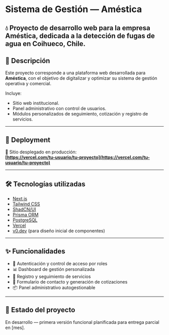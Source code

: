 # Sistema de Gestión — Améstica

💧 **Proyecto de desarrollo web para la empresa Améstica, dedicada a la detección de fugas de agua en Coihueco, Chile.**
---

## 🧾 Descripción

Este proyecto corresponde a una plataforma web desarrollada para **Améstica**, con el objetivo de digitalizar y optimizar su sistema de gestión operativa y comercial.

Incluye:
- Sitio web institucional.
- Panel administrativo con control de usuarios.
- Módulos personalizados de seguimiento, cotización y registro de servicios.

---

## 🚀 Deployment

🔗 Sitio desplegado en producción:  
**[https://vercel.com/tu-usuario/tu-proyecto](https://vercel.com/tu-usuario/tu-proyecto)**

---

## 🛠️ Tecnologías utilizadas

- [Next.js](https://nextjs.org/)
- [Tailwind CSS](https://tailwindcss.com/)
- [ShadCN/UI](https://ui.shadcn.com/)
- [Prisma ORM](https://www.prisma.io/)
- [PostgreSQL](https://www.postgresql.org/)
- [Vercel](https://vercel.com/)
- [v0.dev](https://v0.dev/) (para diseño inicial de componentes)

---

## ✨ Funcionalidades

- 🔐 Autenticación y control de acceso por roles  
- 📊 Dashboard de gestión personalizada  
- 📁 Registro y seguimiento de servicios  
- 📨 Formulario de contacto y generación de cotizaciones  
- 📦 Panel administrativo autogestionable  

---

## 📌 Estado del proyecto

En desarrollo — primera versión funcional planificada para entrega parcial en [mes].
